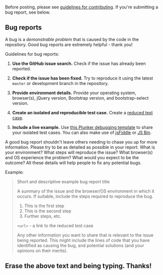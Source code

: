 Before posting, please see [guidelines for contributing](https://github.com/snapappointments/bootstrap-select/blob/master/CONTRIBUTING.md). If you're submitting a bug report, see below.

## Bug reports

A bug is a _demonstrable problem_ that is caused by the code in the repository.
Good bug reports are extremely helpful - thank you!

Guidelines for bug reports:

1. **Use the GitHub issue search.** Check if the issue has already been
   reported.

2. **Check if the issue has been fixed.** Try to reproduce it using the
   latest `master` or development branch in the repository.

3. **Provide environment details.** Provide your operating system, browser(s),
   jQuery version, Bootstrap version, and bootstrap-select version.

4. **Create an isolated and reproducible test case.** Create a [reduced test
   case](https://css-tricks.com/reduced-test-cases/).

5. **Include a live example.** Use [this Plunker debugging template](https://developer.snapappointments.com/bootstrap-select/playground/) to share your isolated test cases. You can also make use of [jsFiddle](https://jsfiddle.net/) or [JS Bin](https://jsbin.com/).

A good bug report shouldn't leave others needing to chase you up for more
information. Please try to be as detailed as possible in your report. What is
your environment? What steps will reproduce the issue? What browser(s) and OS
experience the problem? What would you expect to be the outcome? All these
details will help people to fix any potential bugs.

Example:

> Short and descriptive example bug report title
>
> A summary of the issue and the browser/OS environment in which it occurs. If
> suitable, include the steps required to reproduce the bug.
>
> 1. This is the first step
> 2. This is the second step
> 3. Further steps, etc.
>
> `<url>` - a link to the reduced test case
>
> Any other information you want to share that is relevant to the issue being
> reported. This might include the lines of code that you have identified as
> causing the bug, and potential solutions (and your opinions on their
> merits).

## Erase the above text and being typing. Thanks!